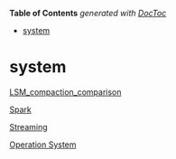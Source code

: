 <!-- START doctoc generated TOC please keep comment here to allow auto update -->
<!-- DON'T EDIT THIS SECTION, INSTEAD RE-RUN doctoc TO UPDATE -->
**Table of Contents**  *generated with [DocToc](https://github.com/thlorenz/doctoc)*

- [system](#system)

<!-- END doctoc generated TOC please keep comment here to allow auto update -->

# system

[LSM_compaction_comparison](https://github.com/zhangruiskyline/system/blob/main/lsm_compaction.md)

[Spark](https://github.com/zhangruiskyline/system/blob/main/spark.md)

[Streaming](https://github.com/zhangruiskyline/system/blob/main/streaming_system.md)

[Operation System](https://github.com/zhangruiskyline/system/blob/main/os.md)